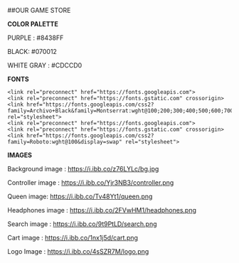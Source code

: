 ##OUR GAME STORE


**COLOR PALETTE**

PURPLE :  #8438FF

BLACK:  #070012

WHITE GRAY : #CDCCD0



**FONTS**
```
<link rel="preconnect" href="https://fonts.googleapis.com">
<link rel="preconnect" href="https://fonts.gstatic.com" crossorigin>
<link href="https://fonts.googleapis.com/css2?family=Archivo+Black&family=Montserrat:wght@100;200;300;400;500;600;700;800;900&family=Roboto+Slab:wght@300;500;700&display=swap" rel="stylesheet">
<link rel="preconnect" href="https://fonts.googleapis.com">
<link rel="preconnect" href="https://fonts.gstatic.com" crossorigin>
<link href="https://fonts.googleapis.com/css2?family=Roboto:wght@100&display=swap" rel="stylesheet">
```


**IMAGES**

Background image : https://i.ibb.co/z76LYLc/bg.jpg

Controller image : https://i.ibb.co/Yjr3NB3/controller.png

Queen image: https://i.ibb.co/Tv48Yt1/queen.png

Headphones image : https://i.ibb.co/2FVwHM1/headphones.png

Search image : https://i.ibb.co/9t9PtLD/search.png

Cart image : https://i.ibb.co/1nx1j5d/cart.png

Logo Image : https://i.ibb.co/4sSZR7M/logo.png



